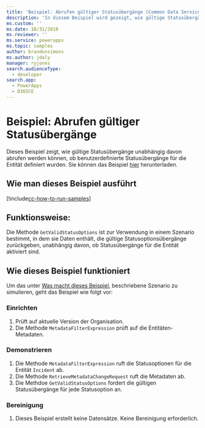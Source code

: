 ```yaml
---
title: 'Beispiel: Abrufen gültiger Statusübergänge (Common Data Service for Apps) | Microsoft Docs'
description: 'In diesem Beispiel wird gezeigt, wie gültige Statusübergänge abgerufen werden.'
ms.custom: ''
ms.date: 10/31/2018
ms.reviewer: ''
ms.service: powerapps
ms.topic: samples
author: brandonsimons
ms.author: jdaly
manager: ryjones
search.audienceType:
  - developer
search.app:
  - PowerApps
  - D365CE
---
```

# <a name="sample-retrieve-valid-status-transitions"></a>Beispiel: Abrufen gültiger Statusübergänge

 Dieses Beispiel zeigt, wie gültige Statusübergänge unabhängig davon abrufen werden können, ob benutzerdefinierte Statusübergänge für die Entität definiert wurden. Sie können das Beispiel [hier](https://github.com/Microsoft/PowerApps-Samples/tree/master/cds/orgsvc/C%23/RetrieveValidTransitions) herunterladen.
 
 ## <a name="how-to-run-this-sample"></a>Wie man dieses Beispiel ausführt

[!include[cc-how-to-run-samples](../../includes/cc-how-to-run-samples.md)]


## <a name="what-this-sample-does"></a>Funktionsweise:

Die Methode `GetValidStatusOptions` ist zur Verwendung in einem Szenario bestimmt, in dem sie Daten enthält, die gültige Statusoptionsübergänge zurückgeben, unabhängig davon, ob Statusübergänge für die Entität aktiviert sind.
## <a name="how-this-sample-works"></a>Wie dieses Beispiel funktioniert

Um das unter [Was macht dieses Beispiel](#what-this-sample-does), beschriebene Szenario zu simulieren, geht das Beispiel wie folgt vor:

### <a name="setup"></a>Einrichten

1. Prüft auf aktuelle Version der Organisation.
1. Die Methode `MetadataFilterExpression` prüft auf die Entitäten-Metadaten.

### <a name="demonstrate"></a>Demonstrieren
1. Die Methode `MetadataFilterExpression` ruft die Statusoptionen für die Entität `Incident` ab.
1. Die Methode `RetrieveMetadataChangeRequest` ruft die Metadaten ab.
1. Die Methdoe `GetValidStatusOptions` fordert die gültigen Statusübergänge für jede Statusoption an.

### <a name="clean-up"></a>Bereinigung

1. Dieses Beispiel erstellt keine Datensätze. Keine Bereinigung erforderlich.
